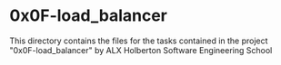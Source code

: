 # 0x0F-load_balancer #

This directory contains the files for the tasks contained in the project "0x0F-load_balancer" by ALX Holberton Software Engineering School
